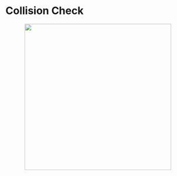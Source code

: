 <!--
title: Collision Check
description: How to check of collision between two entities
image: https://storage.googleapis.com/atta-images/docs/tutorial/physics-3d/collision-check/collision-check.gif
build: https://atta-repos.s3.us-east-1.amazonaws.com/tutorial/physics-3d/collision-check
-->
# Collision Check

<div align="center">
  <img src="https://storage.googleapis.com/atta-images/docs/tutorial/physics-3d/collision-check/collision-check.gif" height="400">
</div>
